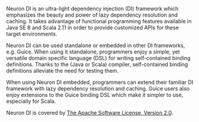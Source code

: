 Neuron DI is an ultra-light dependency injection (DI) framework which emphasizes
the beauty and power of lazy dependency resolution and caching.
It takes advantage of functional programming features available in Java SE 8 and 
Scala 2.11 in order to provide customized APIs for these target environments. 

Neuron DI can be used standalone or embedded in other DI frameworks, e.g. 
Guice.
When using it standalone, programmers enjoy a simple, yet versatile domain
specific language (DSL) for writing self-contained binding definitions.
Thanks to the (Java or Scala) compiler, self-contained binding definitions 
alleviate the need for testing them. 

When using Neuron DI embedded, programmers can extend their familiar DI
framework with lazy dependency resolution and caching.
Guice users also enjoy extensions to the Guice binding DSL which make it simpler 
to use, especially for Scala.

Neuron DI is covered by [The Apache Software License, Version 2.0].

[The Apache Software License, Version 2.0]: https://www.apache.org/licenses/LICENSE-2.0.txt
